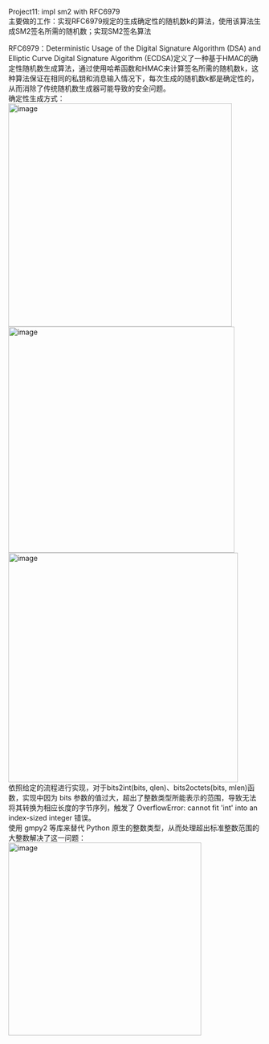 Project11: impl sm2 with RFC6979  
主要做的工作：实现RFC6979规定的生成确定性的随机数k的算法，使用该算法生成SM2签名所需的随机数；实现SM2签名算法  
  
RFC6979：Deterministic Usage of the Digital Signature Algorithm (DSA) and Elliptic Curve Digital Signature Algorithm (ECDSA)定义了一种基于HMAC的确定性随机数生成算法，通过使用哈希函数和HMAC来计算签名所需的随机数k，这种算法保证在相同的私钥和消息输入情况下，每次生成的随机数k都是确定性的，从而消除了传统随机数生成器可能导致的安全问题。  
确定性生成方式：  
<img width="445" alt="image" src="https://github.com/Dianyudengdeng/homework-group-113/assets/93588357/5ecebeee-a5be-4d5c-982c-41c4729d999c">  
<img width="450" alt="image" src="https://github.com/Dianyudengdeng/homework-group-113/assets/93588357/d7134987-dd5f-40fb-8979-7577259dd766">  
<img width="457" alt="image" src="https://github.com/Dianyudengdeng/homework-group-113/assets/93588357/71426582-8f2f-41ac-8909-7f7f1618901b">  
依照给定的流程进行实现，对于bits2int(bits, qlen)、bits2octets(bits, mlen)函数，实现中因为 bits 参数的值过大，超出了整数类型所能表示的范围，导致无法将其转换为相应长度的字节序列，触发了 OverflowError: cannot fit 'int' into an index-sized integer 错误。  
使用 gmpy2 等库来替代 Python 原生的整数类型，从而处理超出标准整数范围的大整数解决了这一问题：  
<img width="384" alt="image" src="https://github.com/Dianyudengdeng/homework-group-113/assets/93588357/0d154154-ad5e-4783-aae8-56918bed0bcf">  
